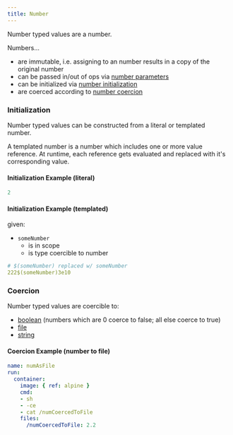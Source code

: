 ```yaml
---
title: Number
---
```


Number typed values are a number.

Numbers...
- are immutable, i.e. assigning to an number results in a copy of the original number
- can be passed in/out of ops via [number parameters](../structure/op-directory/op/parameter/number.md)
- can be initialized via [number initialization](#initialization)
- are coerced according to [number coercion](#coercion)

### Initialization
Number typed values can be constructed from a literal or templated number.
 
A templated number is a number which includes one or more value reference.
At runtime, each reference gets evaluated and replaced with it's corresponding value.

#### Initialization Example (literal)
```yaml
2
```

#### Initialization Example (templated)
given:
- `someNumber`
  - is in scope
   - is type coercible to number

```yaml
# $(someNumber) replaced w/ someNumber
222$(someNumber)3e10
```

### Coercion
Number typed values are coercible to:

- [boolean](boolean.md) (numbers which are 0 coerce to false; all else coerce to true)
- [file](file.md)
- [string](string.md)

#### Coercion Example (number to file)
```yaml
name: numAsFile
run:
  container:
    image: { ref: alpine }
    cmd:
    - sh
    - -ce
    - cat /numCoercedToFile
    files:
      /numCoercedToFile: 2.2
```